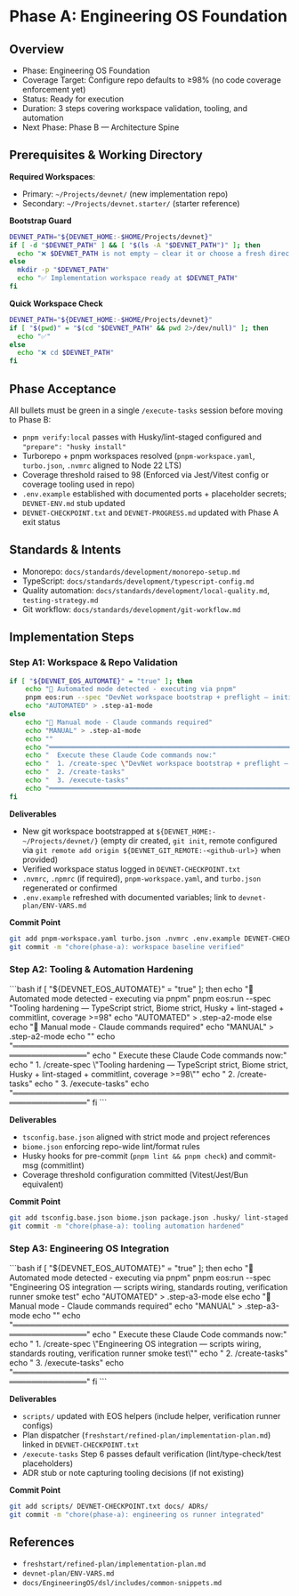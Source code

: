 # Phase A: Engineering OS Foundation

## Overview

- Phase: Engineering OS Foundation
- Coverage Target: Configure repo defaults to ≥98% (no code coverage enforcement yet)
- Status: Ready for execution
- Duration: 3 steps covering workspace validation, tooling, and automation
- Next Phase: Phase B — Architecture Spine

## Prerequisites & Working Directory

**Required Workspaces**:
- Primary: `~/Projects/devnet/` (new implementation repo)
- Secondary: `~/Projects/devnet.starter/` (starter reference)

**Bootstrap Guard**
```bash
DEVNET_PATH="${DEVNET_HOME:-$HOME/Projects/devnet}"
if [ -d "$DEVNET_PATH" ] && [ "$(ls -A "$DEVNET_PATH")" ]; then
  echo "❌ $DEVNET_PATH is not empty — clear it or choose a fresh directory"
else
  mkdir -p "$DEVNET_PATH"
  echo "✅ Implementation workspace ready at $DEVNET_PATH"
fi
```

**Quick Workspace Check**
```bash
DEVNET_PATH="${DEVNET_HOME:-$HOME/Projects/devnet}"
if [ "$(pwd)" = "$(cd "$DEVNET_PATH" && pwd 2>/dev/null)" ]; then
  echo "✅"
else
  echo "❌ cd $DEVNET_PATH"
fi
```

## Phase Acceptance

All bullets must be green in a single `/execute-tasks` session before moving to Phase B:
- `pnpm verify:local` passes with Husky/lint-staged configured and `"prepare": "husky install"`
- Turborepo + pnpm workspaces resolved (`pnpm-workspace.yaml`, `turbo.json`, `.nvmrc` aligned to Node 22 LTS)
- Coverage threshold raised to 98 (Enforced via Jest/Vitest config or coverage tooling used in repo)
- `.env.example` established with documented ports + placeholder secrets; `DEVNET-ENV.md` stub updated
- `DEVNET-CHECKPOINT.txt` and `DEVNET-PROGRESS.md` updated with Phase A exit status

## Standards & Intents

- Monorepo: `docs/standards/development/monorepo-setup.md`
- TypeScript: `docs/standards/development/typescript-config.md`
- Quality automation: `docs/standards/development/local-quality.md`, `testing-strategy.md`
- Git workflow: `docs/standards/development/git-workflow.md`

## Implementation Steps

### Step A1: Workspace & Repo Validation

```bash
if [ "${DEVNET_EOS_AUTOMATE}" = "true" ]; then
    echo "🤖 Automated mode detected - executing via pnpm"
    pnpm eos:run --spec "DevNet workspace bootstrap + preflight — initialize empty repo, set origin remote, verify pnpm/turbo alignment, env scaffolding"
    echo "AUTOMATED" > .step-a1-mode
else
    echo "👤 Manual mode - Claude commands required"
    echo "MANUAL" > .step-a1-mode
    echo ""
    echo "════════════════════════════════════════════════════════════════"
    echo "  Execute these Claude Code commands now:"
    echo "  1. /create-spec \"DevNet workspace bootstrap + preflight — initialize empty repo, set origin remote, verify pnpm/turbo alignment, env scaffolding\""
    echo "  2. /create-tasks"
    echo "  3. /execute-tasks"
    echo "════════════════════════════════════════════════════════════════"
fi
```

**Deliverables**
- New git workspace bootstrapped at `${DEVNET_HOME:-~/Projects/devnet/}` (empty dir created, `git init`, remote configured via `git remote add origin ${DEVNET_GIT_REMOTE:-<github-url>}` when provided)
- Verified workspace status logged in `DEVNET-CHECKPOINT.txt`
- `.nvmrc`, `.npmrc` (if required), `pnpm-workspace.yaml`, and `turbo.json` regenerated or confirmed
- `.env.example` refreshed with documented variables; link to `devnet-plan/ENV-VARS.md`

**Commit Point**
```bash
git add pnpm-workspace.yaml turbo.json .nvmrc .env.example DEVNET-CHECKPOINT.txt DEVNET-PROGRESS.md
git commit -m "chore(phase-a): workspace baseline verified"
```

### Step A2: Tooling & Automation Hardening

<user-action-required>
```bash
if [ "${DEVNET_EOS_AUTOMATE}" = "true" ]; then
    echo "🤖 Automated mode detected - executing via pnpm"
    pnpm eos:run --spec "Tooling hardening — TypeScript strict, Biome strict, Husky + lint-staged + commitlint, coverage >=98"
    echo "AUTOMATED" > .step-a2-mode
else
    echo "👤 Manual mode - Claude commands required"
    echo "MANUAL" > .step-a2-mode
    echo ""
    echo "════════════════════════════════════════════════════════════════"
    echo "  Execute these Claude Code commands now:"
    echo "  1. /create-spec \"Tooling hardening — TypeScript strict, Biome strict, Husky + lint-staged + commitlint, coverage >=98\""
    echo "  2. /create-tasks"
    echo "  3. /execute-tasks"
    echo "════════════════════════════════════════════════════════════════"
fi
```
</user-action-required>

**Deliverables**
- `tsconfig.base.json` aligned with strict mode and project references
- `biome.json` enforcing repo-wide lint/format rules
- Husky hooks for pre-commit (`pnpm lint && pnpm check`) and commit-msg (commitlint)
- Coverage threshold configuration committed (Vitest/Jest/Bun equivalent)

**Commit Point**
```bash
git add tsconfig.base.json biome.json package.json .husky/ lint-staged.config.*
git commit -m "chore(phase-a): tooling automation hardened"
```

### Step A3: Engineering OS Integration

<user-action-required>
```bash
if [ "${DEVNET_EOS_AUTOMATE}" = "true" ]; then
    echo "🤖 Automated mode detected - executing via pnpm"
    pnpm eos:run --spec "Engineering OS integration — scripts wiring, standards routing, verification runner smoke test"
    echo "AUTOMATED" > .step-a3-mode
else
    echo "👤 Manual mode - Claude commands required"
    echo "MANUAL" > .step-a3-mode
    echo ""
    echo "════════════════════════════════════════════════════════════════"
    echo "  Execute these Claude Code commands now:"
    echo "  1. /create-spec \"Engineering OS integration — scripts wiring, standards routing, verification runner smoke test\""
    echo "  2. /create-tasks"
    echo "  3. /execute-tasks"
    echo "════════════════════════════════════════════════════════════════"
fi
```
</user-action-required>

**Deliverables**
- `scripts/` updated with EOS helpers (include helper, verification runner configs)
- Plan dispatcher (`freshstart/refined-plan/implementation-plan.md`) linked in `DEVNET-CHECKPOINT.txt`
- `/execute-tasks` Step 6 passes default verification (lint/type-check/test placeholders)
- ADR stub or note capturing tooling decisions (if not existing)

**Commit Point**
```bash
git add scripts/ DEVNET-CHECKPOINT.txt docs/ ADRs/
git commit -m "chore(phase-a): engineering os runner integrated"
```

## References

- `freshstart/refined-plan/implementation-plan.md`
- `devnet-plan/ENV-VARS.md`
- `docs/EngineeringOS/dsl/includes/common-snippets.md`

